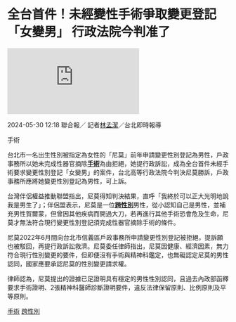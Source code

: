 # 全台首件！未經變性手術爭取變更登記「女變男」 行政法院今判准了

![台北高等行政法院。圖／聯合報系資料照片](https://pgw.udn.com.tw/gw/photo.php?u=https://uc.udn.com.tw/photo/2024/05/30/realtime/29735170.jpg&x=0&y=0&sw=0&sh=0&sl=W&fw=800&exp=3600&w=800)

2024-05-30 12:18 聯合報／ 記者[林孟潔](/news/reporter/MDY0NDI=)／台北即時報導

手術

台北市一名出生性別被指定為女性的「尼莫」前年申請變更性別登記為男性，戶政事務所以她未完成性器官摘除[**手術**](/search/tagging/2/手術)為由拒絕，她提行政訴訟，成為全台首件未經手術要求變更性別登記「女變男」的案件，台北高等行政法院今判決尼莫勝訴，戶政事務所應將她變更性別登記為男性，可上訴。

台灣伴侶權益推動聯盟指出，尼莫得知判決結果，直呼「我終於可以正大光明地說我是男生了」；伴侶盟表示，尼莫是一位[**跨性別**](/search/tagging/2/跨性別)男性，從小認知自己是男性，並補充男性賀爾蒙，但曾因其他疾病而開過大刀，若再進行其他手術恐會危及生命，尼莫才無法符合現行變更性別登記須完成性器官摘除手術的條件。

尼莫2022年6月間向台北市信義區戶政事務所申請變更性別登記被拒絕，提訴願也被駁回，再提行政訴訟救濟。尼莫委任律師指出，尼莫因健康、經濟因素，無力符合現行性別變更的要件，但即便沒有手術與精神科鑑定，也無礙認定尼莫的男性認同，國家應要承認尼莫的性別變更請求權。

律師認為，尼莫提出的證據已足證明具有穩定的男性性別認同，且過去內政部函釋要求手術證明、2張精神科醫師診斷證明要件，違反法律保留原則、比例原則及平等原則。

[手術](/search/tagging/2/手術) [跨性別](/search/tagging/2/跨性別)